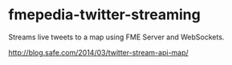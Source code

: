 fmepedia-twitter-streaming
==========================

Streams live tweets to a map using FME Server and WebSockets.

http://blog.safe.com/2014/03/twitter-stream-api-map/
